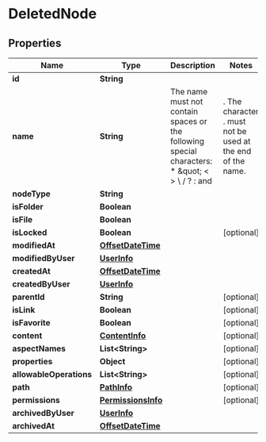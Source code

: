 
# DeletedNode

## Properties
Name | Type | Description | Notes
------------ | ------------- | ------------- | -------------
**id** | **String** |  | 
**name** | **String** | The name must not contain spaces or the following special characters: * \&quot; &lt; &gt; \\ / ? : and |. The character . must not be used at the end of the name.  | 
**nodeType** | **String** |  | 
**isFolder** | **Boolean** |  | 
**isFile** | **Boolean** |  | 
**isLocked** | **Boolean** |  |  [optional]
**modifiedAt** | [**OffsetDateTime**](OffsetDateTime.md) |  | 
**modifiedByUser** | [**UserInfo**](UserInfo.md) |  | 
**createdAt** | [**OffsetDateTime**](OffsetDateTime.md) |  | 
**createdByUser** | [**UserInfo**](UserInfo.md) |  | 
**parentId** | **String** |  |  [optional]
**isLink** | **Boolean** |  |  [optional]
**isFavorite** | **Boolean** |  |  [optional]
**content** | [**ContentInfo**](ContentInfo.md) |  |  [optional]
**aspectNames** | **List&lt;String&gt;** |  |  [optional]
**properties** | **Object** |  |  [optional]
**allowableOperations** | **List&lt;String&gt;** |  |  [optional]
**path** | [**PathInfo**](PathInfo.md) |  |  [optional]
**permissions** | [**PermissionsInfo**](PermissionsInfo.md) |  |  [optional]
**archivedByUser** | [**UserInfo**](UserInfo.md) |  | 
**archivedAt** | [**OffsetDateTime**](OffsetDateTime.md) |  | 



